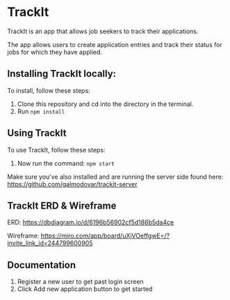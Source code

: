 # TrackIt


TrackIt is an app that allows job seekers to track their applications.

The app allows users to create application entries and track their status for jobs for which they have applied.  


## Installing TrackIt locally:

To install, follow these steps:

1. Clone this repository and cd into the directory in the terminal.
2. Run `npm install`




## Using TrackIt

To use TrackIt, follow these steps:

1. Now run the command: `npm start`

Make sure you've also installed and are running the server side found here:
https://github.com/galmodovar/trackit-server



## TrackIt ERD & Wireframe

ERD: 
https://dbdiagram.io/d/6196b56902cf5d186b5da4ce

Wireframe: 
https://miro.com/app/board/uXjVOeffgwE=/?invite_link_id=244799600905


## Documentation

1. Register a new user to get past login screen
2. Click Add new application button to get started

